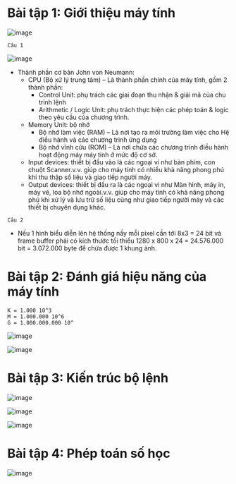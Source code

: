 # Bài tập 1: Giới thiệu máy tính
![image](https://user-images.githubusercontent.com/88178841/141991416-eacda7cf-b932-40b8-9bf5-0c20a6129b4f.png)

`Câu 1`

![image](https://user-images.githubusercontent.com/88178841/142200025-c677da7e-9de1-496f-ae7a-0901c9eada68.png)
- Thành phần cơ bản John von Neumann:
  -  CPU (Bộ xử lý trung tâm) – Là thành phần chính của máy tính, gồm 2 thành phần:
     - Control Unit: phụ trách các giai đoạn thu nhận & giải mã của chu trình lệnh
     - Arithmetic / Logic Unit: phụ trách thực hiện các phép toán & logic theo yêu cầu của chương trình.
  - Memory Unit: bộ nhớ
    -  Bộ nhớ làm việc (RAM) – Là nơi tạo ra môi trường làm việc cho Hệ điều hành và các chương trình ứng dụng
    -  Bộ nhớ vĩnh cửu (ROM) – Là nơi chứa các chương trình điều hành hoạt động máy máy tính ở mức độ cơ sở.
  - Input devices: thiết bị đầu vào là các ngoại vi như bàn phím, con chuột Scanner.v.v. giúp cho máy tính có nhiều khả năng phong phú khi thu thập số liệu và giao tiếp người máy.
  - Output devices: thiết bị đầu ra là các ngoại vi như Màn hình, máy in, máy vẽ, loa bộ nhớ ngoài.v.v. giúp cho máy tính có khả năng phong phú khi xứ lý và lưu trữ số liệu cũng như giao tiếp người máy và các thiết bị chuyên dụng khác.

`Câu 2`
- Nếu 1 hình biểu diễn lên hệ thống nầy mỗi pixel cần tới 8x3 = 24 bit và frame buffer phải có kích thước tối thiểu 1280 x 800 x 24 = 24.576.000 bit = 3.072.000 byte để chứa được 1 khung ảnh.
# Bài tập 2: Đánh giá hiệu năng của máy tính
 ```
 K = 1.000 10^3
 M = 1.000.000 10^6
 G = 1.000.000.000 10^
 ```
![image](https://user-images.githubusercontent.com/88178841/141991595-5f832e7d-23fe-4982-a195-8b19529a28e3.png)



![image](https://user-images.githubusercontent.com/88178841/141991622-abb863e4-3436-4ed2-ba99-0df4b5c24e4c.png)

# Bài tập 3: Kiến trúc bộ lệnh
![image](https://user-images.githubusercontent.com/88178841/141991738-e6637d4c-ddf0-4a0e-a0b0-19584ee63f16.png)

![image](https://user-images.githubusercontent.com/88178841/141991792-39cd5882-92ab-4485-9813-5154588fe635.png)

![image](https://user-images.githubusercontent.com/88178841/141991890-76cae61d-31c1-4b92-9e97-fb85e51feacf.png)

# Bài tập 4: Phép toán số học
![image](https://user-images.githubusercontent.com/88178841/141992014-e085a8e0-81b4-4037-92eb-46478af74713.png)
